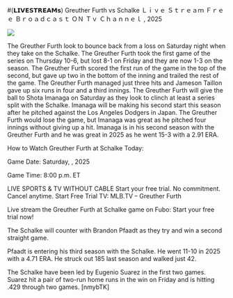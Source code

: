 #(𝗟𝗜𝗩𝗘𝗦𝗧𝗥𝗘𝗔𝗠𝘀) Greuther Furth vs Schalke Ｌｉｖｅ Ｓｔｒｅａｍ Ｆｒｅｅ Ｂｒｏａｄｃａｓｔ ＯＮ Ｔｖ Ｃｈａｎｎｅｌ , 2025  
  
  
[![](https://i.imgur.com/qSNzIqt.png)](https://movie.rssnews.media/KMQRyBiV.php)  
  
The Greuther Furth look to bounce back from a loss on Saturday night when they take on the Schalke. The Greuther Furth took the first game of the series on Thursday 10-6, but lost 8-1 on Friday and they are now 1-3 on the season. The Greuther Furth scored the first run of the game in the top of the second, but gave up two in the bottom of the inning and trailed the rest of the game. The Greuther Furth managed just three hits and Jameson Taillon gave up six runs in four and a third innings. The Greuther Furth will give the ball to Shota Imanaga on Saturday as they look to clinch at least a series split with the Schalke. Imanaga will be making his second start this season after he pitched against the Los Angeles Dodgers in Japan. The Greuther Furth would lose the game, but Imanaga was great as he pitched four innings without giving up a hit. Imanaga is in his second season with the Greuther Furth and he was great in 2025 as he went 15-3 with a 2.91 ERA.

How to Watch Greuther Furth at Schalke Today:

Game Date: Saturday, , 2025

Game Time: 8:00 p.m. ET

LIVE SPORTS & TV WITHOUT CABLE
Start your free trial. No commitment. Cancel anytime.
Start Free Trial
TV: MLB.TV – Greuther Furth

Live stream the Greuther Furth at Schalke game on Fubo: Start your free trial now!

The Schalke will counter with Brandon Pfaadt as they try and win a second straight game.

Pfaadt is entering his third season with the Schalke. He went 11-10 in 2025 with a 4.71 ERA. He struck out 185 last season and walked just 42.

The Schalke have been led by Eugenio Suarez in the first two games. Suarez hit a pair of two-run home runs in the win on Friday and is hitting .429 through two games. [nmybTK]